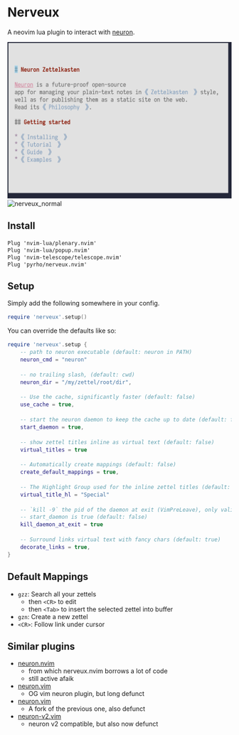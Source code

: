 # Nerveux

A neovim lua plugin to interact with [neuron](http://neuron.zettel.page).

![nerveux_normal](https://github.com/pyrho/static-imgs/raw/master/photo.png)
![nerveux_normal](https://github.com/pyrho/static-imgs/raw/master/photo-1kj.png)

## Install
```vimL
Plug 'nvim-lua/plenary.nvim'
Plug 'nvim-lua/popup.nvim'
Plug 'nvim-telescope/telescope.nvim'
Plug 'pyrho/nerveux.nvim'
```

## Setup

Simply add the following somewhere in your config.

```lua
require 'nerveux'.setup()
```

You can override the defaults like so:

```lua
require 'nerveux'.setup {
    -- path to neuron executable (default: neuron in PATH)
    neuron_cmd = "neuron"

    -- no trailing slash, (default: cwd)
    neuron_dir = "/my/zettel/root/dir",

    -- Use the cache, significantly faster (default: false)
    use_cache = true,

    -- start the neuron daemon to keep the cache up to date (default: false)
    start_daemon = true,

    -- show zettel titles inline as virtual text (default: false)
    virtual_titles = true

    -- Automatically create mappings (default: false)
    create_default_mappings = true,

    -- The Highlight Group used for the inline zettel titles (default: Special)
    virtual_title_hl = "Special"

    -- `kill -9` the pid of the daemon at exit (VimPreLeave), only valid is
    -- start_daemon is true (default: false)
    kill_daemon_at_exit = true

    -- Surround links virtual text with fancy chars (default: true)
    decorate_links = true,
}
```

## Default Mappings

- `gzz`: Search all your zettels
    - then `<CR>` to edit
    - then `<Tab>` to insert the selected zettel into buffer
- `gzn`: Create a new zettel
- `<CR>`: Follow link under cursor

## Similar plugins

- [neuron.nvim](https://github.com/oberblastmeister/neuron.nvim)
    - from which nerveux.nvim borrows a lot of code
    - still active afaik
- [neuron.vim](https://github.com/ihsanturk/neuron.vim)
    - OG vim neuron plugin, but long defunct
- [neuron.vim](https://github.com/fiatjaf/neuron.vim)
    - A fork of the previous one, also defunct
- [neuron-v2.vim](https://github.com/chiefnoah/neuron-v2.vim)
    - neuron v2 compatible, but also now defunct
